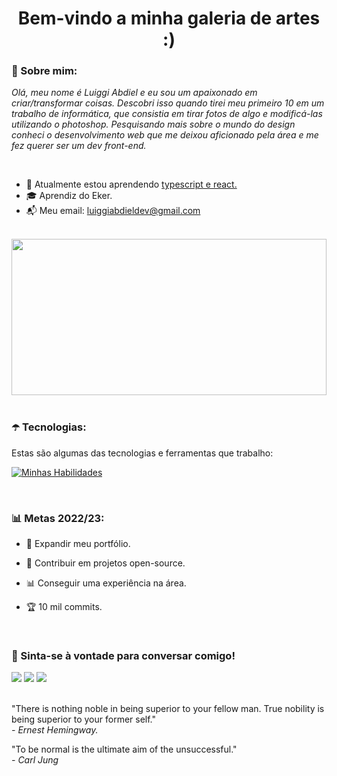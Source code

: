 <h1 align="center">Bem-vindo a minha galeria de artes :)
</h1>

### 🗽 Sobre mim:

<p>
  <em>
    Olá, meu nome é Luiggi Abdiel e eu sou um apaixonado em criar/transformar coisas. Descobri isso quando tirei meu primeiro 10 em um trabalho de informática, que consistia em tirar fotos de algo e modificá-las utilizando o photoshop. Pesquisando mais sobre o mundo do design conheci o desenvolvimento web que me deixou aficionado pela área e me fez querer ser um dev front-end.
  </em>
</p>

</br>

- 🌱 Atualmente estou aprendendo <u>typescript e react.</u>
- 🎓 Aprendiz do Eker.
- 📬 Meu email: luiggiabdieldev@gmail.com

</br>

<div align="center">
<img 
src="https://i.pinimg.com/originals/c1/75/31/c17531cf598bcbe1a207b85658297b22.gif" width="100%" height="250"
/>
</div>
</br>

### ☂️ Tecnologias:
Estas são algumas das tecnologias e ferramentas que trabalho:

[![Minhas Habilidades](https://skillicons.dev/icons?i=html,css,git,js,ts,react,figma,vscode)](https://skillicons.dev)

</br>

### 📊 Metas 2022/23:

- 🌋 Expandir meu portfólio.

- 🏮 Contribuir em projetos open-source.

- 📊 Conseguir uma experiência na área.

- 🏆 10 mil commits.

</br>

### 📱 Sinta-se à vontade para conversar comigo!

<div>
  <a href="https://www.linkedin.com/in/luiggiabdiel/" target="_blank"><img src="https://img.shields.io/badge/-LinkedIn-%230077B5?style=for-the-badge&logo=linkedin&logoColor=white" target="_blank"></a>
  <a href = "mailto:luiggiabdieldev@gmail.com"><img src="https://img.shields.io/badge/-Gmail-%23333?style=for-the-badge&logo=gmail&logoColor=white" target="_blank"></a>
  <a href="https://discord.gg/QzH84qrY8U" target="_blank"><img src="https://img.shields.io/badge/Discord-7289DA?style=for-the-badge&logo=discord&logoColor=white" target="_blank"></a>
</div>
    
</br>

<p>
"There is nothing noble in being superior to your fellow man. True nobility is being superior to your former self."
</br>
  <i>- Ernest Hemingway.</i>
  
  "To be normal is the ultimate aim of the unsuccessful."
  </br>
  <i>- Carl Jung</i>
</p>


